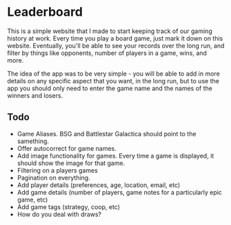 # Leaderboard
This is a simple website that I made to start keeping track of our gaming 
history at work. Every time you play a board game, just mark it down on this
website. Eventually, you'll be able to see your records over the long run, 
and filter by things like opponents, number of players in a game, wins, and
more.

The idea of the app was to be very simple - you will be able to add in more
details on any specific aspect that you want, in the long run, but to use the
app you should only need to enter the game name and the names of the winners
and losers.

## Todo

* Game Aliases. BSG and Battlestar Galactica should point to the samething.
* Offer autocorrect for game names.
* Add image functionality for games. Every time a game is displayed, it should show the image for that game.
* Filtering on a players games
* Pagination on everything.
* Add player details (preferences, age, location, email, etc)
* Add game details (number of players, game notes for a particularly epic game, etc)
* Add game tags (strategy, coop, etc)
* How do you deal with draws?
